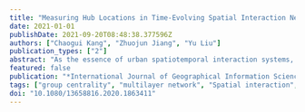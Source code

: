 ```yaml
---
title: "Measuring Hub Locations in Time-Evolving Spatial Interaction Networks Based on Explicit Spatiotemporal Coupling and Group Centrality"
date: 2021-01-01
publishDate: 2021-09-20T08:48:38.377596Z
authors: ["Chaogui Kang", "Zhuojun Jiang", "Yu Liu"]
publication_types: ["2"]
abstract: "As the essence of urban spatiotemporal interaction systems, hubs and centers empower cities to enhance socioeconomic prosperity and sustainability. However, a city manifests a time-evolving spatial interaction network with latent temporal interactions and irregular spatial partitions. This phenomenon is termed the spatiotemporal inconsistency problem. The aggregate, single-layer network model is defective for capturing the importance of locations in such time-evolving spatial interaction systems. This article therefore proposes a novel multilayer network model based on the nature of inherent spatial and temporal dependencies of urban interactions. First, the spatial agglomeration and the temporal correlation are explicitly modeled in multilayer networks for alleviating the spatiotemporal inconsistency problem. Secondly, generalized centrality metrics from a single-layered static network to the multi-layered dynamic network are acquired in order to discover grouped hub locations over time. Lastly, the capability of the proposed method is evaluated by an empirical analysis of the taxi mobility networks of Beijing, China, from 2012 to 2017. The empirical analysis indicates that the proposed method enables the identification of typical hub locations clustered in space and stable over time. This ability is essential to understand the centrality of locations informed by noisy and inconsistent data in their spatial and temporal dimensions."
featured: false
publication: "*International Journal of Geographical Information Science*"
tags: ["group centrality", "multilayer network", "Spatial interaction", "spatiotemporal coupling", "temporal dynamics"]
doi: "10.1080/13658816.2020.1863411"
---
```


